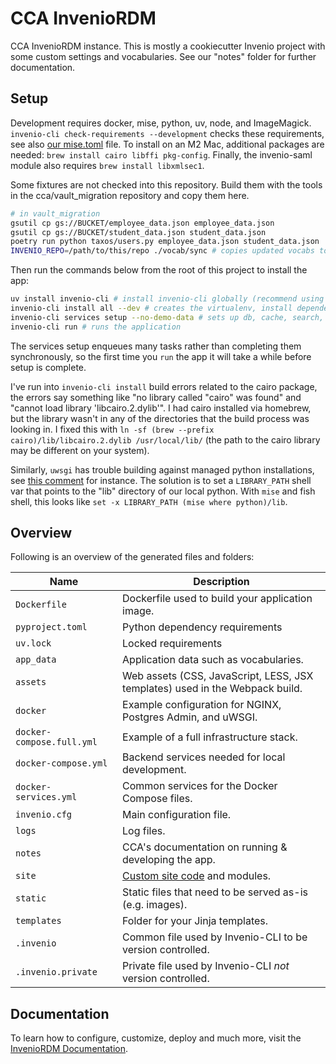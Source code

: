 # CCA InvenioRDM

CCA InvenioRDM instance. This is mostly a cookiecutter Invenio project with some custom settings and vocabularies. See our "notes" folder for further documentation.

## Setup

Development requires docker, mise, python, uv, node, and ImageMagick. `invenio-cli check-requirements --development` checks these requirements, see also [our mise.toml](mise.toml) file. To install on an M2 Mac, additional packages are needed: `brew install cairo libffi pkg-config`. Finally, the invenio-saml module also requires `brew install libxmlsec1`.

Some fixtures are not checked into this repository. Build them with the tools in the cca/vault_migration repository and copy them here.

```sh
# in vault_migration
gsutil cp gs://BUCKET/employee_data.json employee_data.json
gsutil cp gs://BUCKET/student_data.json student_data.json
poetry run python taxos/users.py employee_data.json student_data.json
INVENIO_REPO=/path/to/this/repo ./vocab/sync # copies updated vocabs to this repo
```

Then run the commands below from the root of this project to install the app:

```sh
uv install invenio-cli # install invenio-cli globally (recommend using pipx instead of pip)
invenio-cli install all --dev # creates the virtualenv, install dependencies, & some other setup
invenio-cli services setup --no-demo-data # sets up db, cache, search, task queue
invenio-cli run # runs the application
```

The services setup enqueues many tasks rather than completing them synchronously, so the first time you `run` the app it will take a while before setup is complete.

I've run into `invenio-cli install` build errors related to the cairo package, the errors say something like "no library called "cairo" was found" and "cannot load library 'libcairo.2.dylib'". I had cairo installed via homebrew, but the library wasn't in any of the directories that the build process was looking in. I fixed this with `ln -sf (brew --prefix cairo)/lib/libcairo.2.dylib /usr/local/lib/` (the path to the cairo library may be different on your system).

Similarly, `uwsgi` has trouble building against managed python installations, see [this comment](https://github.com/astral-sh/uv/issues/6488#issuecomment-2345417341) for instance. The solution is to set a `LIBRARY_PATH` shell var that points to the "lib" directory of our local python. With `mise` and fish shell, this looks like `set -x LIBRARY_PATH (mise where python)/lib`.

## Overview

Following is an overview of the generated files and folders:

| Name | Description |
|---|---|
| `Dockerfile` | Dockerfile used to build your application image. |
| `pyproject.toml` | Python dependency requirements |
| `uv.lock` | Locked requirements |
| `app_data` | Application data such as vocabularies. |
| `assets` | Web assets (CSS, JavaScript, LESS, JSX templates) used in the Webpack build. |
| `docker` | Example configuration for NGINX, Postgres Admin, and uWSGI. |
| `docker-compose.full.yml` | Example of a full infrastructure stack. |
| `docker-compose.yml` | Backend services needed for local development. |
| `docker-services.yml` | Common services for the Docker Compose files. |
| `invenio.cfg` | Main configuration file. |
| `logs` | Log files. |
| `notes` | CCA's documentation on running & developing the app. |
| `site` | [Custom site code](https://inveniordm.docs.cern.ch/develop/howtos/custom_code/) and modules. |
| `static` | Static files that need to be served as-is (e.g. images). |
| `templates` | Folder for your Jinja templates. |
| `.invenio` | Common file used by Invenio-CLI to be version controlled. |
| `.invenio.private` | Private file used by Invenio-CLI *not* version controlled. |

## Documentation

To learn how to configure, customize, deploy and much more, visit the [InvenioRDM Documentation](https://inveniordm.docs.cern.ch/).
